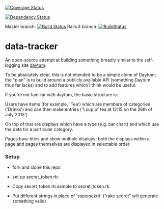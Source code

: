 [![Coverage Status](https://coveralls.io/repos/tolien/data-tracker/badge.png)](https://coveralls.io/r/tolien/data-tracker)

[![Dependency Status](https://gemnasium.com/tolien/data-tracker.png)](https://gemnasium.com/tolien/data-tracker)

Master branch: [![Build Status](https://travis-ci.org/tolien/data-tracker.png?branch=master)](https://travis-ci.org/tolien/data-tracker)
Rails 4 branch: [![BuildStatus](https://secure.travis-ci.org/tolien/data-tracker.png?branch=rails4)](http://travis-ci.org/tolien/data-tracker)

# data-tracker #
An open-source attempt at building something broadly similar to the self-logging site [daytum](http://daytum.com/).

To be absolutely clear, this is not intended to be a simple clone of Daytum;
the "plan" is to build around a publicly available API (something Daytum thus far lacks)
and to add features which I think would be useful.

If you're not familiar with daytum, the basic structure is:

Users have items (for example, 'Tea') which are members of categories ('Drinks') and can then make entries ('1 cup of tea at 12:15 on the 26th of July 2013').

On top of that are displays which have a type (e.g. bar chart) and which use the data for a particular category.

Pages have titles and show multiple displays; both the displays within a page and pages themselves are displayed in selectable order.

### Setup ###

* fork and clone this repo
* set up secret_token.rb:

* Copy secret_token.rb.sample to secret_token.rb
* Put different strings in place of 'supersekrit' ("rake secret" will generate something valid)
